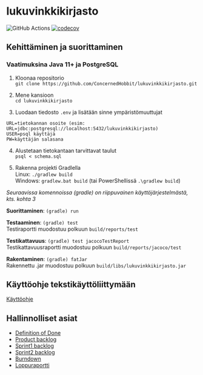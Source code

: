 # lukuvinkkikirjasto

![GitHub Actions](https://github.com/ConcernedHobbit/lukuvinkkikirjasto/actions/workflows/gradle.yml/badge.svg)
[![codecov](https://codecov.io/gh/ConcernedHobbit/lukuvinkkikirjasto/branch/main/graph/badge.svg?token=9SrEY3LhzC)](https://codecov.io/gh/ConcernedHobbit/lukuvinkkikirjasto)

## Kehittäminen ja suorittaminen

### Vaatimuksina Java 11+ ja PostgreSQL

1. Kloonaa repositorio  
   `git clone https://github.com/ConcernedHobbit/lukuvinkkikirjasto.git`

2. Mene kansioon  
   `cd lukuvinkkikirjasto`

3. Luodaan tiedosto `.env` ja lisätään sinne ympäristömuuttujat  

```
URL=tietokannan osoite (esim: URL=jdbc:postgresql://localhost:5432/lukuvinkkikirjasto)
USER=psql käyttäjä
PW=käyttäjän salasana
```

4. Alustetaan tietokantaan tarvittavat taulut  
   `psql < schema.sql`

5. Rakenna projekti Gradlella  
   Linux: `./gradlew build`   
   Windows: `gradlew.bat build` (tai PowerShellissä `.\gradlew build`)

*Seuraavissa komennoissa (gradle) on riippuvainen käyttöjärjestelmästä, kts. kohta 3*

**Suorittaminen**: `(gradle) run`

**Testaaminen**: `(gradle) test`  
Testiraportti muodostuu polkuun `build/reports/test`

**Testikattavuus**: `(gradle) test jacocoTestReport`  
Testikattavuusraportti muodostuu polkuun `build/reports/jacoco/test`

**Rakentaminen**: `(gradle) fatJar`  
Rakennettu .jar muodostuu polkuun `build/libs/lukuvinkkikirjasto.jar`

## Käyttöohje tekstikäyttöliittymään

[Käyttöohje](https://github.com/ConcernedHobbit/lukuvinkkikirjasto/blob/main/doc/Usermanual.md)

## Hallinnolliset asiat

- [Definition of Done](/doc/DefOfDone.md)
- [Product backlog](https://github.com/ConcernedHobbit/lukuvinkkikirjasto/projects/1)
- [Sprint1 backlog](https://github.com/ConcernedHobbit/lukuvinkkikirjasto/projects/2)
- [Sprint2 backlog](https://github.com/ConcernedHobbit/lukuvinkkikirjasto/projects/3)
- [Burndown](https://github.com/ConcernedHobbit/github-projects-burndown-chart/blob/main/src/github_projects_burndown_chart/charts/lukuvinkkikirjasto-latest.png)
- [Loppuraportti](https://docs.google.com/document/d/1siT6BKCfMJHMrEM98P6JCq6Qxnv8B9rzob72TXm7zC4/edit?usp=sharing)
